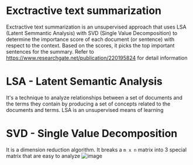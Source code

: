 # Exctractive text summarization
Exctractive text summarization is an unsupervised approach that uses LSA (Latent Semmantic Analysis) with SVD (Single Value Decomposition) to determine the importance score of each document (or sentence) with respect to the context. Based on the scores, it picks the top important sentences for the summary.
Refer to https://www.researchgate.net/publication/220195824 for detail information

# LSA - Latent Semantic Analysis 
It's a technique to analyze relationships between a set of documents and the terms they contain by producing a set of concepts related to the documents and terms.
LSA is an unsupervised means of learning

# SVD - Single Value Decomposition
It is a dimension reduction algorithm. It breaks a `m x n` matrix into 3 special matrix that are easy to analyze
![image](https://user-images.githubusercontent.com/77575222/151765221-a0fa255e-f6d5-4795-86e4-59c76b9a6bde.png)
